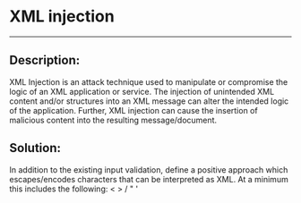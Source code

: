 # XML injection
-------

## Description:

XML Injection is an attack technique used to manipulate or compromise the logic of an XML
application or service. The injection of unintended XML content and/or structures into
an XML message can alter the intended logic of the application. Further, XML injection
can cause the insertion of malicious content into the resulting message/document.

## Solution:

In addition to the existing input validation, define a positive approach which
escapes/encodes characters that can be interpreted as XML. At a minimum this includes
the following: < > / " '
